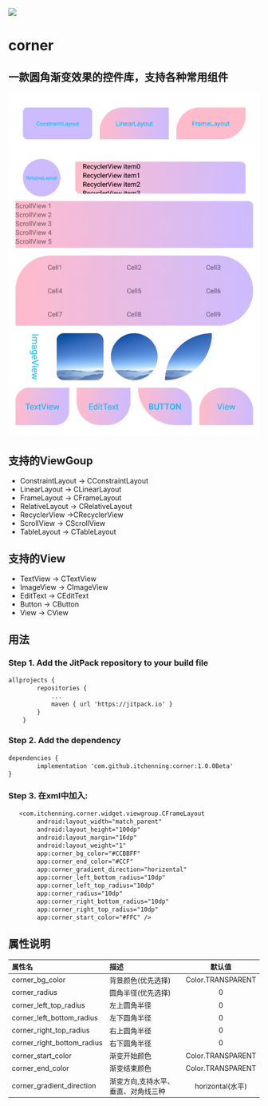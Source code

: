 [![](https://jitpack.io/v/itchenning/corner.svg)](https://jitpack.io/#itchenning/corner)
# corner
## 一款圆角渐变效果的控件库，支持各种常用组件
![](shots/shot1.png)

## 支持的ViewGoup
- ConstraintLayout -> CConstraintLayout
- LinearLayout -> CLinearLayout
- FrameLayout -> CFrameLayout
- RelativeLayout -> CRelativeLayout
- RecyclerView ->CRecyclerView
- ScrollView -> CScrollView
- TableLayout -> CTableLayout

## 支持的View
- TextView -> CTextView
- ImageView -> CImageView
- EditText -> CEditText
- Button -> CButton
- View -> CView

## 用法
### Step 1. Add the JitPack repository to your build file

    allprojects {
            repositories {
                ...
                maven { url 'https://jitpack.io' }
            }
        }
### Step 2. Add the dependency

	dependencies {
	        implementation 'com.github.itchenning:corner:1.0.0Beta'
	}

### Step 3. 在xml中加入:

	   <com.itchenning.corner.widget.viewgroup.CFrameLayout
	        android:layout_width="match_parent"
	        android:layout_height="100dp"
	        android:layout_margin="16dp"
	        android:layout_weight="1"
	        app:corner_bg_color="#CCBBFF"
	        app:corner_end_color="#CCF"
	        app:corner_gradient_direction="horizontal"
	        app:corner_left_bottom_radius="10dp"
	        app:corner_left_top_radius="10dp"
	        app:corner_radius="10dp"
	        app:corner_right_bottom_radius="10dp"
	        app:corner_right_top_radius="10dp"
	        app:corner_start_color="#FFC" />



## 属性说明
|属性名       				|描述    	     					|默认值			    |
| :------------ 			| :-------------					| :---------:	    |
|corner_bg_color			| 背景颜色(优先选择)					|Color.TRANSPARENT	|
|corner_radius				| 圆角半径(优先选择)					|0					|
|corner_left_top_radius		| 左上圆角半径						|0					|	
|corner_left_bottom_radius	| 左下圆角半径						|0					|
|corner_right_top_radius	| 右上圆角半径						|0					|
|corner_right_bottom_radius	| 右下圆角半径						|0					|
|corner_start_color			| 渐变开始颜色						|Color.TRANSPARENT	|
|corner_end_color			| 渐变结束颜色						|Color.TRANSPARENT	|
|corner_gradient_direction	| 渐变方向,支持水平、垂直、对角线三种	|horizontal(水平)	|